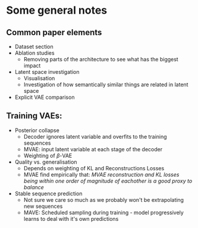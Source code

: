 # Some general notes

## Common paper elements
- Dataset section
- Ablation studies
    - Removing parts of the architecture to see what has the biggest impact
- Latent space investigation
    - Visualisation
    - Investigation of how semantically similar things are related in latent space
- Explicit VAE comparison

## Training VAEs:
- Posterior collapse
    - Decoder ignores latent variable and overfits to the training sequences
    - MVAE: input latent variable at each stage of the decoder
    - Weighting of $\beta$-VAE
- Quality vs. generalisation
    - Depends on weighting of KL and Reconstructions Losses
    - MVAE find empirically that: $\textit{MVAE reconstruction and KL losses being within one order of magnitude of eachother is a good proxy to balance}$
- Stable sequence prediction
    - Not sure we care so much as we probably won't be extrapolating new sequences
    - MAVE: Scheduled sampling during training - model progressively learns to deal with it's own predictions